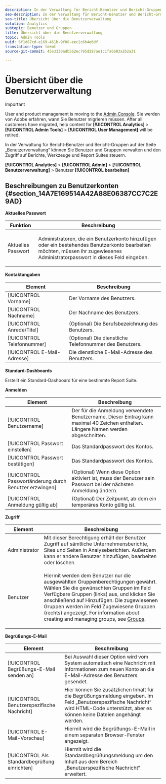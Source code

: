 ```yaml
---
description: In der Verwaltung für Bericht-Benutzer und Bericht-Gruppen auf der Seite „Benutzerverwaltung“ können Sie Benutzer und Gruppen verwalten und den Zugriff auf Berichte, Werkzeuge und Report Suites steuern.
seo-description: In der Verwaltung für Bericht-Benutzer und Bericht-Gruppen auf der Seite „Benutzerverwaltung“ können Sie Benutzer und Gruppen verwalten und den Zugriff auf Berichte, Werkzeuge und Report Suites steuern.
seo-title: Übersicht über die Benutzerverwaltung
solution: Analytics
subtopic: Benutzer und Gruppen
title: Übersicht über die Benutzerverwaltung
topic: Admin Tools
uuid: 6f1d67cd-e169-461b-9f08-eec2c6b4e6df
translation-type: tm+mt
source-git-commit: 45e3330adb562ec795d287ae1c1fa6b03a2b2a31

---
```



# Übersicht über die Benutzerverwaltung

>[!IMPORTANT]
>
>User and product management is moving to the [Admin Console](https://helpx.adobe.com/enterprise/using/admin-console.html). Sie werden von Adobe erfahren, wann Sie Benutzer migrieren müssen. After all customers have migrated, help content for **[!UICONTROL Analytics]** &gt; **[!UICONTROL Admin Tools]** &gt; **[!UICONTROL User Management]** will be retired.

In der Verwaltung für Bericht-Benutzer und Bericht-Gruppen auf der Seite „Benutzerverwaltung“ können Sie Benutzer und Gruppen verwalten und den Zugriff auf Berichte, Werkzeuge und Report Suites steuern.

**[!UICONTROL Analytics]** &gt; **[!UICONTROL Admin]** &gt; **[!UICONTROL Benutzerverwaltung]** &gt; Benutzer **[!UICONTROL bearbeiten]**

## Beschreibungen zu Benutzerkonten {#section_14A7E169514A42A88E06387CC7C2E9AD}

**Aktuelles Passwort**

<table id="table_91D1FD20C4C1411292252364328677AF"> 
 <thead> 
  <tr> 
   <th colname="col1" class="entry"> Funktion </th> 
   <th colname="col2" class="entry"> Beschreibung </th> 
  </tr> 
 </thead>
 <tbody> 
  <tr> 
   <td colname="col1"> Aktuelles Passwort </td> 
   <td colname="col2"> <p>Administratoren, die ein Benutzerkonto hinzufügen oder ein bestehendes Benutzerkonto bearbeiten möchten, müssen ihr zugewiesenes Administratorpasswort in dieses Feld eingeben. </p> </td> 
  </tr> 
 </tbody> 
</table>

**Kontaktangaben**

| Element | Beschreibung |
|---|---|
| [!UICONTROL Vorname] | Der Vorname des Benutzers. |
| [!UICONTROL Nachname] | Der Nachname des Benutzers. |
| [!UICONTROL Anrede/Titel] | (Optional) Die Berufsbezeichnung des Benutzers. |
| [!UICONTROL Telefonnummer] | (Optional) Die dienstliche Telefonnummer des Benutzers. |
| [!UICONTROL E-Mail-Adresse] | Die dienstliche E-Mail-Adresse des Benutzers. |

**Standard-Dashboards**

Erstellt ein Standard-Dashboard für eine bestimmte Report Suite.

**Anmelden**

| Element | Beschreibung |
|---|---|
| [!UICONTROL Benutzername] | Der für die Anmeldung verwendete Benutzername. Dieser Eintrag kann maximal 40 Zeichen enthalten. Längere Namen werden abgeschnitten. |
| [!UICONTROL Passwort einstellen] | Das Standardpasswort des Kontos. |
| [!UICONTROL Passwort bestätigen] | Das Standardpasswort des Kontos. |
| [!UICONTROL Passwortänderung durch Benutzer erzwingen] | (Optional) Wenn diese Option aktiviert ist, muss der Benutzer sein Passwort bei der nächsten Anmeldung ändern. |
| [!UICONTROL Anmeldung gültig ab] | (Optional) Der Zeitpunkt, ab dem ein temporäres Konto gültig ist. |

**Zugriff**

<table id="table_5CAF9AAAE7E648B4887CEB7D682292F2"> 
 <thead> 
  <tr> 
   <th colname="col1" class="entry"> Element </th> 
   <th colname="col2" class="entry"> Beschreibung </th> 
  </tr> 
 </thead>
 <tbody> 
  <tr> 
   <td colname="col1"> <span class="wintitle"> Administrator</span> </td> 
   <td colname="col2"> Mit dieser Berechtigung erhält der Benutzer Zugriff auf sämtliche Unternehmensberichte, Sites und Seiten in Analyseberichten. Außerdem kann er andere Benutzer hinzufügen, bearbeiten oder löschen. </td> 
  </tr> 
  <tr> 
   <td colname="col1"> <span class="wintitle"> Benutzer</span> </td> 
   <td colname="col2"> <p> Hiermit werden dem Benutzer nur die ausgewählten Gruppenberechtigungen gewährt. Wählen Sie die gewünschten Gruppen im Feld <span class="uicontrol">Verfügbare Gruppen</span> (links) aus, und klicken Sie anschließend auf <span class="uicontrol">Hinzufügen</span>. Die zugewiesenen Gruppen werden im Feld <span class="uicontrol">Zugewiesene Gruppen</span> (rechts) angezeigt. For information about creating and managing groups, see <a href="/help/admin/user-management2/c-user-groups/groups.md" format="dita" scope="local"> Groups</a>. </p> </td> 
  </tr> 
 </tbody> 
</table>

**Begrüßungs-E-Mail**

| Element | Beschreibung |
|---|---|
| [!UICONTROL Begrüßungs-E-Mail senden an] | Bei Auswahl dieser Option wird vom System automatisch eine Nachricht mit Informationen zum neuen Konto an die E-Mail-Adresse des Benutzers gesendet. |
| [!UICONTROL Benutzerspezifische Nachricht] | Hier können Sie zusätzlichen Inhalt für die Begrüßungsmeldung eingeben. Im Feld „Benutzerspezifische Nachricht“ wird HTML-Code unterstützt, aber es können keine Dateien angehängt werden. |
| [!UICONTROL E-Mail-Vorschau] | Hiermit wird die Begrüßungs-E-Mail in einem separaten Browser-Fenster angezeigt. |
| [!UICONTROL Als Standardbegrüßung einrichten] | Hiermit wird die Standardbegrüßungsmeldung um den Inhalt aus dem Bereich „Benutzerspezifische Nachricht“ erweitert. |

